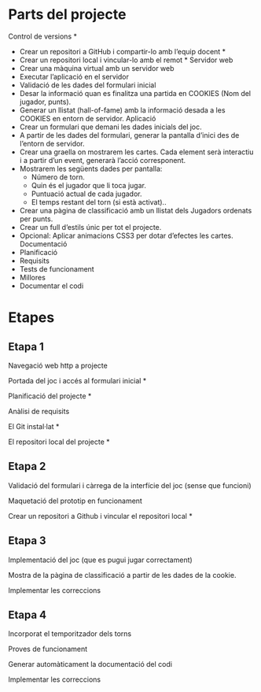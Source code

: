 # Parts del projecte
Control de versions *
 - Crear un repositori a GitHub i compartir-lo amb l’equip docent *
 - Crear un repositori local i vincular-lo amb el remot *
Servidor web 
 - Crear una màquina virtual amb un servidor web 
 - Executar l’aplicació en el servidor 
 - Validació de les dades del formulari inicial 
 - Desar la informació quan es finalitza una partida en COOKIES (Nom del jugador, punts). 
 - Generar un llistat (hall-of-fame) amb la informació desada a les COOKIES en entorn de servidor. 
Aplicació 
 - Crear un formulari que demani les dades inicials del joc. 
 - A partir de les dades del formulari, generar la pantalla d’inici des de l’entorn de servidor. 
 - Crear una graella on mostrarem les cartes. Cada element serà interactiu i a partir d’un event, generarà l’acció corresponent. 
 - Mostrarem les següents dades per pantalla: 
   - Número de torn. 
   - Quin és el jugador que li toca jugar. 
   - Puntuació actual de cada jugador. 
   - El temps restant del torn (si està activat).. 
 - Crear una pàgina de classificació amb un llistat dels Jugadors ordenats per punts. 
 - Crear un full d’estils únic per tot el projecte. 
 - Opcional: Aplicar animacions CSS3 per dotar d’efectes les cartes. 
Documentació 
 - Planificació 
 - Requisits 
 - Tests de funcionament 
 - Millores 
 - Documentar el codi 
 
# Etapes 
## Etapa 1 

Navegació web http a projecte 

Portada del joc i accés al formulari inicial *

Planificació del projecte *

Anàlisi de requisits 

El Git instal·lat *

El repositori local del projecte *

## Etapa 2 

Validació del formulari i càrrega de la interfície del joc (sense que funcioni) 

Maquetació del prototip en funcionament 

Crear un repositori a Github i vincular el repositori local *

## Etapa 3 

Implementació del joc (que es pugui jugar correctament) 

Mostra de la pàgina de classificació a partir de les dades de la cookie. 

Implementar les correccions 

## Etapa 4 

Incorporat el temporitzador dels torns 

Proves de funcionament 

Generar automàticament la documentació del codi 

Implementar les correccions 
